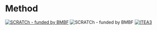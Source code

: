 # Method

[![SCRATCh - funded by BMBF](https://img.shields.io/badge/part%20of-SCRATCh-yellow)](https://scratch-itea3.eu/)
![SCRATCh - funded by BMBF](https://img.shields.io/badge/funded%20by-BMBF-blue)
[![ITEA3](https://img.shields.io/badge/supported%20by-ITEA3-orange)](https://www.itea3.org)
